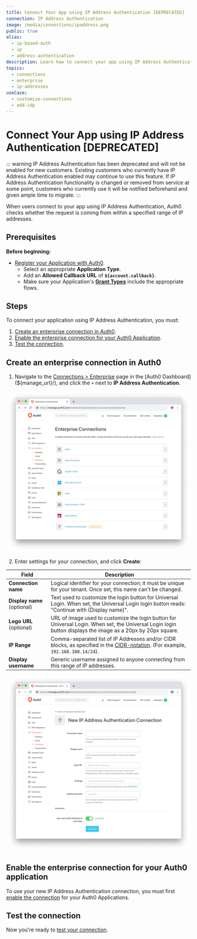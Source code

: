 ```yaml
---
title: Connect Your App using IP Address Authentication [DEPRECATED]
connection: IP Address Authentication
image: /media/connections/ipaddress.png
public: true
alias:
  - ip-based-auth
  - ip
  - address-authentication
description: Learn how to connect your app using IP Address Authentication with an enterprise connection. This feature has been deprecated.
topics:
  - connections
  - enterprise
  - ip-addresses
useCase:
  - customize-connections
  - add-idp
---
```

# Connect Your App using IP Address Authentication [DEPRECATED]

::: warning
 IP Address Authentication has been deprecated and will not be enabled for new customers. Existing customers who currently have IP Address Authentication enabled may continue to use this feature. If IP Address Authentication functionality is changed or removed from service at some point, customers who currently use it will be notified beforehand and given ample time to migrate.
:::

When users connect to your app using IP Address Authentication, Auth0 checks whether the request is coming from within a specified range of IP addresses. 

## Prerequisites

**Before beginning:**

* [Register your Application with Auth0](/getting-started/set-up-app). 
  * Select an appropriate **Application Type**.
  * Add an **Allowed Callback URL** of **`${account.callback}`**.
  * Make sure your Application's **[Grant Types](/dashboard/guides/applications/update-grant-types)** include the appropriate flows.

## Steps

To connect your application using IP Address Authentication, you must:

1. [Create an enterprise connection in Auth0](#create-an-enterprise-connection-in-auth0).
2. [Enable the enterprise connection for your Auth0 Application](#enable-the-enterprise-connection-for-your-auth0-application).
3. [Test the connection](#test-the-connection).

## Create an enterprise connection in Auth0

1. Navigate to the [Connections > Enterprise](${manage_url}/#/connections/enterprise) page in the [Auth0 Dashboard](${manage_url}/), and click the `+` next to **IP Address Authentication**.

![Create Connection Type](/media/articles/dashboard/connections/enterprise/conn-enterprise-list.png)

2. Enter settings for your connection, and click **Create**:

| Field | Description |
| ----- | ----------- |
| **Connection name** | Logical identifier for your connection; it must be unique for your tenant. Once set, this name can't be changed. |
| **Display name** (optional) | Text used to customize the login button for Universal Login. When set, the Universal Login login button reads: "Continue with {Display name}". |
| **Logo URL** (optional) | URL of image used to customize the login button for Universal Login. When set, the Universal Login login button displays the image as a 20px by 20px square. |
| **IP Range** | Comma-separated list of IP Addresses and/or CIDR blocks, as specified in the [CIDR-notation](http://en.wikipedia.org/wiki/Classless_Inter-Domain_Routing). (For example, `192.168.100.14/24`). |
| **Display username** | Generic username assigned to anyone connecting from this range of IP addresses. |

![Configure IP Address Authentication Settings](/media/articles/dashboard/connections/enterprise/conn-enterprise-ip-addr-auth-settings.png)

## Enable the enterprise connection for your Auth0 application

To use your new IP Address Authentication connection, you must first [enable the connection](/dashboard/guides/connections/enable-connections-enterprise) for your Auth0 Applications.

## Test the connection

Now you're ready to [test your connection](/dashboard/guides/connections/test-connections-enterprise).
